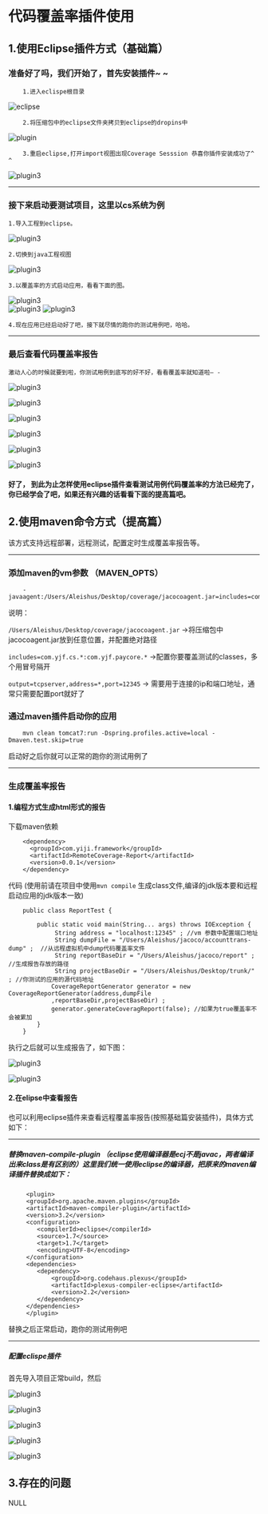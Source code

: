 
代码覆盖率插件使用
============


1.使用Eclipse插件方式（基础篇）
-----------------

### 准备好了吗，我们开始了，首先安装插件~ ~
    
		
		1.进入eclispe根目录
  		
    
   ![eclipse](images/1.png)

     

        2.将压缩包中的eclipse文件夹拷贝到eclipse的dropins中


   ![plugin](images/2.png)
     
     
  		
        3.重启eclipse,打开import视图出现Coverage Sesssion 恭喜你插件安装成功了^ ^

   ![plugin3](images/plugin3.png)     


---      
   
### 接下来启动要测试项目，这里以cs系统为例
     
  
    1.导入工程到eclipse。

   ![plugin3](images/3.png)    


    2.切换到java工程视图


   ![plugin3](images/4.png)  


    3.以覆盖率的方式启动应用，看看下面的图。


   ![plugin3](images/5.png)  
   ![plugin3](images/6.png)
   ![plugin3](images/7.png)


    



    4.现在应用已经启动好了吧，接下就尽情的跑你的测试用例吧，哈哈。    


---
    
### 最后查看代码覆盖率报告

    激动人心的时候就要到啦，你测试用例到底写的好不好，看看覆盖率就知道啦— -
    
   ![plugin3](images/8.png)

   ![plugin3](images/9.png)

   ![plugin3](images/10.png)

   ![plugin3](images/11.png)

   ![plugin3](images/12.png)

   ![plugin3](images/13.png)
    
    
#### 好了， 到此为止怎样使用eclipse插件查看测试用例代码覆盖率的方法已经完了，你已经学会了吧，如果还有兴趣的话看看下面的提高篇吧。

    

2.使用maven命令方式（提高篇）
-----------------
该方式支持远程部署，远程测试，配置定时生成覆盖率报告等。

---
### 添加maven的vm参数 （MAVEN_OPTS）


	    -javaagent:/Users/Aleishus/Desktop/coverage/jacocoagent.jar=includes=com.yjf.cs.*:com.yjf.paycore.*,output=tcpserver,address=*,port=12345

说明：

`/Users/Aleishus/Desktop/coverage/jacocoagent.jar` ->将压缩包中jacocoagent.jar放到任意位置，并配置绝对路径

`includes=com.yjf.cs.*:com.yjf.paycore.*` ->配置你要覆盖测试的classes，多个用冒号隔开

`output=tcpserver,address=*,port=12345` -> 需要用于连接的ip和端口地址，通常只需要配置port就好了


### 通过maven插件启动你的应用

		mvn clean tomcat7:run -Dspring.profiles.active=local -Dmaven.test.skip=true 
 
启动好之后你就可以正常的跑你的测试用例了


---
### 生成覆盖率报告


#### 1.编程方式生成html形式的报告

   下载maven依赖  	

   		<dependency>
  		  <groupId>com.yiji.framework</groupId>
  		  <artifactId>RemoteCoverage-Report</artifactId>
  		  <version>0.0.1</version>
		</dependency>


   代码	(使用前请在项目中使用`mvn compile` 生成class文件,编译的jdk版本要和远程启动应用的jdk版本一致)

		public class ReportTest {

    		public static void main(String... args) throws IOException {
       			 String address = "localhost:12345" ; //vm 参数中配置端口地址
        		 String dumpFile = "/Users/Aleishus/jacoco/accounttrans-dump" ;  //从远程虚拟机中dump代码覆盖率文件
        		 String reportBaseDir = "/Users/Aleishus/jacoco/report" ; //生成报告存放的路径
                 String projectBaseDir = "/Users/Aleishus/Desktop/trunk/" ; //你测试的应用的源代码地址
                CoverageReportGenerator generator = new CoverageReportGenerator(address,dumpFile
                ,reportBaseDir,projectBaseDir) ;
                generator.generateCoveragReport(false); //如果为true覆盖率不会被累加
    		}
		}

执行之后就可以生成报告了，如下图：

![plugin3](images/14.png)	

![plugin3](images/15.png)





#### 2.在elipse中查看报告
 
 也可以利用eclipse插件来查看远程覆盖率报告(按照基础篇安装插件)，具体方式如下：

---
##### 替换maven-compile-plugin （eclipse使用编译器是ecj不是javac，两者编译出来class是有区别的）这里我们统一使用eclipse的编译器，把原来的maven编译插件替换成如下：
 		
 		 <plugin>
         <groupId>org.apache.maven.plugins</groupId>
         <artifactId>maven-compiler-plugin</artifactId>
         <version>3.2</version>
         <configuration>
            <compilerId>eclipse</compilerId>
            <source>1.7</source>
            <target>1.7</target>
            <encoding>UTF-8</encoding>
         </configuration>
         <dependencies>
            <dependency>
                <groupId>org.codehaus.plexus</groupId>
                <artifactId>plexus-compiler-eclipse</artifactId>
                <version>2.2</version>
            </dependency>
         </dependencies>
    	 </plugin>
    	 
  替换之后正常启动，跑你的测试用例吧

---  
##### 配置eclispe插件

  首先导入项目正常build，然后
  
  
![plugin3](images/16.png)

![plugin3](images/17.png)    

![plugin3](images/18.png)

![plugin3](images/19.png)

![plugin3](images/20.png)


3.存在的问题
--------------------
NULL